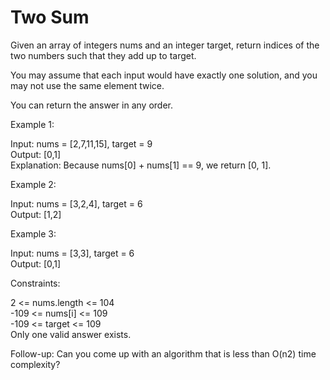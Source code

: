 # Two Sum

Given an array of integers nums and an integer target, return indices of the two numbers such that they add up to target.  

You may assume that each input would have exactly one solution, and you may not use the same element twice.  

You can return the answer in any order.  


Example 1:  

Input: nums = [2,7,11,15], target = 9  
Output: [0,1]  
Explanation: Because nums[0] + nums[1]   == 9, we return [0, 1].  

Example 2:  

Input: nums = [3,2,4], target = 6  
Output: [1,2]  

Example 3:  

Input: nums = [3,3], target = 6  
Output: [0,1]  
 

Constraints:  

2 <= nums.length <= 104  
-109 <= nums[i] <= 109  
-109 <= target <= 109  
Only one valid answer exists.  
 

Follow-up: Can you come up with an algorithm that is less than O(n2) time complexity?  